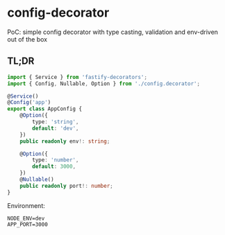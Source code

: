 # config-decorator
PoC: simple config decorator with type casting, validation and env-driven out of the box

## TL;DR

```typescript
import { Service } from 'fastify-decorators';
import { Config, Nullable, Option } from './config.decorator';

@Service()
@Config('app')
export class AppConfig {
    @Option({
        type: 'string',
        default: 'dev',
    })
    public readonly env!: string;

    @Option({
        type: 'number',
        default: 3000,
    })
    @Nullable()
    public readonly port!: number;
}
```

Environment:
```dotenv
NODE_ENV=dev
APP_PORT=3000
```
